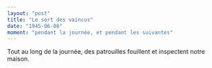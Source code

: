 ```yaml
---
layout: "post"
title: "Le sort des vaincus"
date: "1945-06-08"
moment: "pendant la journée, et pendant les suivantes"
---
```


Tout au long de la journée, des patrouilles fouillent et inspectent notre maison.


<div class="histoire"></div>

<div class="commentaire"></div>